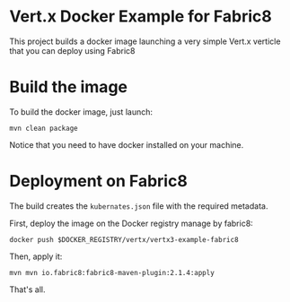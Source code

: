 # Vert.x Docker Example for Fabric8

This project builds a docker image launching a very simple Vert.x verticle that you can deploy using Fabric8
 
# Build the image

To build the docker image, just launch:

`mvn clean package`

Notice that you need to have docker installed on your machine.

# Deployment on Fabric8

The build creates the `kubernates.json` file with the required metadata.

First, deploy the image on the Docker registry manage by fabric8:

`docker push $DOCKER_REGISTRY/vertx/vertx3-example-fabric8`

Then, apply it:

`mvn mvn io.fabric8:fabric8-maven-plugin:2.1.4:apply`

That's all.